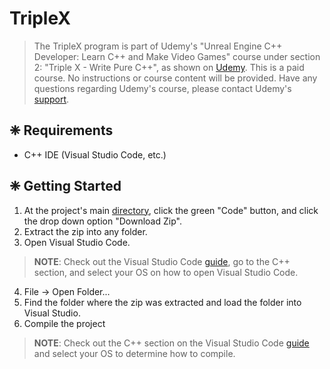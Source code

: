 # TripleX
> The TripleX program is part of Udemy's "Unreal Engine C++ Developer: Learn C++ and Make Video Games" course under section 2: "Triple X - Write Pure C++", as shown on <a href = "https://www.udemy.com/course/unrealcourse/">Udemy</a>. This is a paid course. No instructions or course content will be provided. Have any questions regarding Udemy's course, please contact Udemy's <a href = "https://www.udemy.com/support/">support</a>.

## ❈ Requirements
- C++ IDE (Visual Studio Code, etc.)

## ❈ Getting Started
1) At the project's main <a href = "https://github.com/katkeit/TripleX">directory</a>, click the green "Code" button, and click the drop down option "Download Zip".
2) Extract the zip into any folder.
3) Open Visual Studio Code.
><b>NOTE</b>: Check out the Visual Studio Code <a href = "https://code.visualstudio.com/docs">guide</a>, go to the C++ section, and select your OS on how to open Visual Studio Code.
4) File -> Open Folder...
5) Find the folder where the zip was extracted and load the folder into Visual Studio.
6) Compile the project
><b>NOTE</b>: Check out the C++ section on the Visual Studio Code <a href = "https://code.visualstudio.com/docs">guide</a> and select your OS to determine how to compile.
